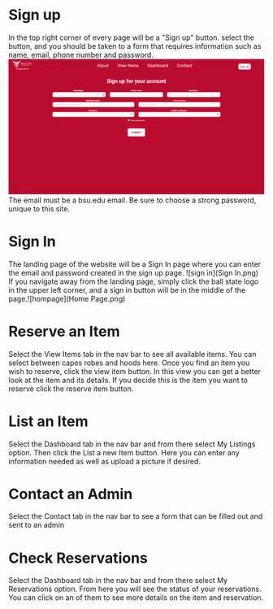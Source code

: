 # Sign up
In the top right corner of every page will be a "Sign up" button. select the button, and you should be taken to a form that requires information such as name, email, phone number and password. ![signup](SignUp.png) The email must be a bsu.edu email. Be sure to choose a strong password, unique to this site.
# Sign In
The landing page of the website will be a Sign In page where you can enter the email and password created in the sign up page. ![sign in](Sign In.png) If you navigate away from the landing page, simply click the ball state logo in the upper left corner, and a sign in button will be in the middle of the page.![hompage](Home Page.png)
# Reserve an Item
Select the View Items tab in the nav bar to see all available items. You can select between capes robes and hoods here. Once you find an item you wish to reserve, click the view item button. In this view you can get a better look at the item and its details. If you decide this is the item you want to reserve click the reserve item button.
# List an Item
Select the Dashboard tab in the nav bar and from there select My Listings option. Then click the List a new Item button. Here you can enter any information needed as well as upload a picture if desired.
# Contact an Admin
Select the Contact tab in the nav bar to see a form that can be filled out and sent to an admin
# Check Reservations
Select the Dashboard tab in the nav bar and from there select My Reservations option. From here you will see the status of your reservations. You can click on an of them to see more details on the item and reservation.
 